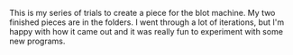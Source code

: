 This is my series of trials to create a piece for the blot machine. My two finished pieces are in the folders. I went through a lot of iterations, but I'm happy with how it came out and it was really fun to experiment with some new programs.
